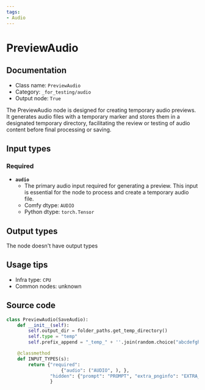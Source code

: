 ```yaml
---
tags:
- Audio
---
```


# PreviewAudio
## Documentation
- Class name: `PreviewAudio`
- Category: `_for_testing/audio`
- Output node: `True`

The PreviewAudio node is designed for creating temporary audio previews. It generates audio files with a temporary marker and stores them in a designated temporary directory, facilitating the review or testing of audio content before final processing or saving.
## Input types
### Required
- **`audio`**
    - The primary audio input required for generating a preview. This input is essential for the node to process and create a temporary audio file.
    - Comfy dtype: `AUDIO`
    - Python dtype: `torch.Tensor`
## Output types
The node doesn't have output types
## Usage tips
- Infra type: `CPU`
- Common nodes: unknown


## Source code
```python
class PreviewAudio(SaveAudio):
    def __init__(self):
        self.output_dir = folder_paths.get_temp_directory()
        self.type = "temp"
        self.prefix_append = "_temp_" + ''.join(random.choice("abcdefghijklmnopqrstupvxyz") for x in range(5))

    @classmethod
    def INPUT_TYPES(s):
        return {"required":
                    {"audio": ("AUDIO", ), },
                "hidden": {"prompt": "PROMPT", "extra_pnginfo": "EXTRA_PNGINFO"},
                }

```
